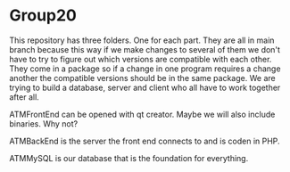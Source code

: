 # Group20

This repository has three folders. One for each part. They are all in main branch because this way if we make changes to several of them we don't have to try to figure out which versions are compatible with each other. They come in a package so if a change in one program requires a change another the compatible versions should be in the same package. We are trying to build a database, server and client who all have to work together after all.

ATMFrontEnd can be opened with qt creator. Maybe we will also include binaries. Why not?

ATMBackEnd is the server the front end connects to and is coden in PHP.

ATMMySQL is our database that is the foundation for everything.


